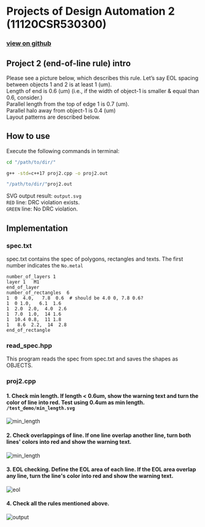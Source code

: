 # Projects of Design Automation 2 (11120CSR530300)  
### [view on github](https://github.com/wesleytw/eda_course_projects/tree/master/proj2/group3_proj2)  
## Project 2 (end-of-line rule) intro
Please see a picture below, which describes this rule. Let’s say
EOL spacing between objects 1 and 2 is at least 1 (um).  
Length of end is 0.6 (um) (i.e., if the width of object-1 is smaller & equal than 0.6, consider.)  
Parallel length from the top of edge 1 is 0.7 (um).  
Parallel halo away from object-1 is 0.4 (um)  
Layout patterns are described below.  


## How to use
Execute the following commands in terminal:
```bash
cd "/path/to/dir/"
```
```bash
g++ -std=c++17 proj2.cpp -o proj2.out 
```
```bash
"/path/to/dir/"proj2.out
```  
SVG output result: ```output.svg```  
```RED``` line: DRC violation exists.  
```GREEN``` line: No DRC violation.

## Implementation  
### spec.txt 
spec.txt contains the spec of polygons, rectangles and texts. 
The first number indicates the ```No.metal```  
```
number_of_layers 1
layer 1   M1
end_of_layer
number_of_rectangles  6
1  0  4.0,   7.8  0.6  # should be 4.0 0, 7.8 0.6?  
1  0 1.0,   6.1  1.6
1  2.0  2.0,  4.0  2.6
1  7.0  1.0,  14 1.6
1  10.4 0.8,  11 1.8
1   8.6  2.2,  14  2.8
end_of_rectangle
```  

### read_spec.hpp  
This program reads the spec from spec.txt and saves the shapes as OBJECTS.  

### proj2.cpp  
#### 1. Check min length. If length < 0.6um, show the warning text and turn the color of line into red. Test using 0.4um as min length. ```/test_demo/min_length.svg```
![min_length](https://raw.githubusercontent.com/wesleytw/eda_course_projects/master/proj2/group3_proj2/test_demo/min_length.svg)

#### 2. Check overlappings of line. If one line overlap another line, turn both lines' colors into red and show the warning text. 
![min_length](https://raw.githubusercontent.com/wesleytw/eda_course_projects/master/proj2/group3_proj2/test_demo/line_overlap.svg)

#### 3. EOL checking. Define the EOL area of each line. If the EOL area overlap any line, turn the line's color into red and show the warning text.  
![eol](https://raw.githubusercontent.com/wesleytw/eda_course_projects/master/proj2/group3_proj2/test_demo/eol.svg)

#### 4. Check all the rules mentioned above.
![output](https://raw.githubusercontent.com/wesleytw/eda_course_projects/master/proj2/group3_proj2/output.svg)



